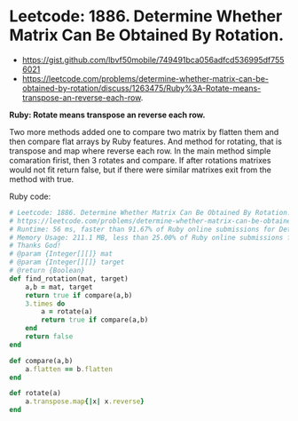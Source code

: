 # Leetcode: 1886. Determine Whether Matrix Can Be Obtained By Rotation.

- https://gist.github.com/lbvf50mobile/749491bca056adfcd536995df7556021
- https://leetcode.com/problems/determine-whether-matrix-can-be-obtained-by-rotation/discuss/1263475/Ruby%3A-Rotate-means-transpose-an-reverse-each-row.
 
**Ruby: Rotate means transpose an reverse each row.**

Two more methods added one to compare two matrix by flatten them and then compare flat arrays by Ruby features. And method for rotating, that is transpose and map where reverse each row. In the main method simple comaration firist, then 3 rotates and compare. If after rotations matrixes would not fit return false, but if there were similar matrixes exit from the method with true.


Ruby code:
```Ruby
# Leetcode: 1886. Determine Whether Matrix Can Be Obtained By Rotation.
# https://leetcode.com/problems/determine-whether-matrix-can-be-obtained-by-rotation/ 
# Runtime: 56 ms, faster than 91.67% of Ruby online submissions for Determine Whether Matrix Can Be Obtained By Rotation.
# Memory Usage: 211.1 MB, less than 25.00% of Ruby online submissions for Determine Whether Matrix Can Be Obtained By Rotation.
# Thanks God!
# @param {Integer[][]} mat
# @param {Integer[][]} target
# @return {Boolean}
def find_rotation(mat, target)
    a,b = mat, target
    return true if compare(a,b)
    3.times do
        a = rotate(a)
        return true if compare(a,b)
    end
    return false
end

def compare(a,b)
    a.flatten == b.flatten
end

def rotate(a)
    a.transpose.map{|x| x.reverse}
end
```

